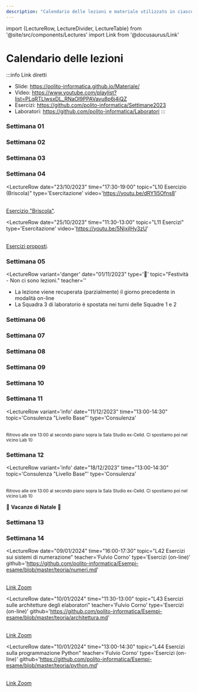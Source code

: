 ```yaml
---
description: "Calendario delle lezioni e materiale utilizzato in ciascuna lezione"
---
```


import {LectureRow, LectureDivider, LectureTable} from '@site/src/components/Lectures'
import Link from '@docusaurus/Link'

# Calendario delle lezioni

:::info Link diretti
- Slide: https://polito-informatica.github.io/Materiale/
- Video: https://www.youtube.com/playlist?list=PLqRTLlwsxDL_RNaOl9PPAVavu8p6j4iQZ
- Esercizi: https://github.com/polito-informatica/Settimane2023
- Laboratori: https://github.com/polito-informatica/Laboratori
:::


<LectureTable defaultTeacher="Fulvio Corno" defaultType="Lezione">

<LectureDivider>

### Settimana 01

</LectureDivider>

<LectureRow
    date="02/10/2023" time="17:30-19:00"
    topic="L01a Introduzione al corso"
    pdf="https://polito-informatica.github.io/Materiale/Unita'%200%20-%20Introduzione%20al%20corso%20(Corno).pdf"
    video='https://youtu.be/f3tehZZBNSA'
/>

<LectureRow
    date="02/10/2023" 
    topic="L01b L'ecosistema Python"
    type='Video'
    video='https://youtu.be/dNYvofNN98c'
/>

<LectureRow
    date="02/10/2023" 
    topic="L01c Informazioni pratiche"
    type='Video'
    video='https://youtu.be/2GMNC7sC_50'
/>

<LectureRow
    date="04/10/2023"  time='11:30-13:00'
    topic="L02 Programmazione, Algoritmi, Pseudo-Codice"
    type='Lezione'
    pdf='https://polito-informatica.github.io/Materiale/P1-La_Programmazione.pdf'
    video='https://youtu.be/_mTIX5UXMFI'
/>

<LectureRow
    date="04/10/2023" time='13:00-14:30'
    topic="L03 Diagrammi di flusso. Introduzione a Python."
    type='Lezione'
    video='https://youtu.be/qGZOWUclzns'
/>

<LectureRow 
    date='' time=''
    topic='Esercizi della settimana'
    teacher='' type=''
    zip='https://github.com/polito-informatica/Settimane2023/raw/main/Settimana01.zip'
/>
<LectureDivider>

### Settimana 02

</LectureDivider>

<LectureRow
    date="09/10/2023" time="17:30-19:00"
    topic="L04 Variabili e valori. Numeri e espressioni"
    pdf="https://polito-informatica.github.io/Materiale/P2-Numeri_e_stringhe.pdf"
    video='https://youtu.be/UBe14inzNU4'
/>

<LectureRow
    date="10/10/2023" time=""
    topic='Numeri Complessi'
    type='Video Extra'
    video='https://youtu.be/FR5ETBIYodQ'
/>

<LectureRow
    date="11/10/2023" time="11:30-13:00"
    topic="L05 Esercizio su espressioni. Introduzione alle Stringhe"
    video='https://youtu.be/fnLDHDVkOwU'
/>

<LectureRow
    date="11/10/2023" time="13:00-14:30"
    topic="L06 Operazioni sulle stringhe"
    video='https://youtu.be/u0BTBG9uQ-Y'
/>

<LectureRow
    date="11/10/2023" time="16:00-17:30"
    topic="Lab01 - Squadra 3 - Flow chart e primi programmi"
    teacher='Roberta Bardini'
    type='Laboratorio'
    pdf='https://github.com/polito-informatica/Laboratori/blob/main/Lab01/Lab01_testo.pdf?raw=true'
/>

<LectureRow
    date="12/10/2023" time="11:30-13:00"
    topic="Lab01 - Squadra 1 - Flow chart e primi programmi"
    teacher='Roberta Bardini'
    type='Laboratorio'
    pdf='https://github.com/polito-informatica/Laboratori/blob/main/Lab01/Lab01_testo.pdf?raw=true'
/>

<LectureRow
    date="12/10/2023" time="13:00-14:30"
    topic="Lab01 - Squadra 2 - Flow chart e primi programmi"
    teacher='Roberta Bardini'
    type='Laboratorio'
    pdf='https://github.com/polito-informatica/Laboratori/blob/main/Lab01/Lab01_testo.pdf?raw=true'
/>

<LectureRow 
    date='' time=''
    topic='Esercizi della settimana'
    teacher='' type=''
    zip='https://github.com/polito-informatica/Settimane2023/raw/main/Settimana02.zip'
/>

<LectureDivider>

### Settimana 03

</LectureDivider>

<LectureRow
    date="16/10/2023" time="17:30-19:00"
    topic="L07 Rappresentazione dell'informazione"
    pdf="https://polito-informatica.github.io/Materiale/T1-Rappresentazione_dati.pdf"
    type='Lezione on-line'
    video='https://youtu.be/hN0bjnQ0SL4'
/>

<LectureRow
    date="17/10/2023" time=""
    topic='Calcolo simbolico (SymPy)'
    type='Video Extra'
    video='https://youtu.be/qQc83MPkscI'
/>

<LectureRow
    date="18/10/2023" time="11:30-13:00"
    topic="L08 Input. Formattazione output. Decisioni (if)."
    pdf='https://polito-informatica.github.io/Materiale/P3-Decisioni.pdf'
    video='https://youtu.be/cIxbZjwEt4w'
/>

<LectureRow
    date="18/10/2023" time="13:00-14:30"
    topic="L09 Confronti. Espressioni booleane."
    video='https://youtu.be/cIxbZjwEt4w'
/>

<LectureRow
    date="18/10/2023" time="16:00-17:30"
    topic="Lab02 - Squadra 3 - Variabili, aritmetica, stringhe"
    teacher='Roberta Bardini'
    type='Laboratorio'
    pdf='https://github.com/polito-informatica/Laboratori/blob/main/Lab02/Lab02_testo.pdf?raw=true'
/>

<LectureRow
    date="19/10/2023" time="11:30-13:00"
    topic="Lab02 - Squadra 1 - Variabili, aritmetica, stringhe"
    teacher='Roberta Bardini'
    type='Laboratorio'
    pdf='https://github.com/polito-informatica/Laboratori/blob/main/Lab02/Lab02_testo.pdf?raw=true'
/>

<LectureRow
    date="19/10/2023" time="13:00-14:30"
    topic="Lab02 - Squadra 2 - Variabili, aritmetica, stringhe"
    teacher='Roberta Bardini'
    type='Laboratorio'
    pdf='https://github.com/polito-informatica/Laboratori/blob/main/Lab02/Lab02_testo.pdf?raw=true'
/>

<LectureRow 
    date='' time=''
    topic='Esercizi della settimana'
    teacher='' type=''
    zip='https://github.com/polito-informatica/Settimane2023/raw/main/Settimana03.zip'
/>

<LectureDivider>

### Settimana 04

</LectureDivider>

<LectureRow
    date="23/10/2023" time="17:30-19:00"
    topic="L10 Esercizio (Briscola)"
    type='Esercitazione'
    video='https://youtu.be/dRY1i5Ofns8'
>
<br/><a href='https://github.com/polito-informatica/Settimane2023/blob/main/Settimana03/briscola.md'>Esercizio "Briscola"</a>.
</LectureRow>

<LectureRow
    date="25/10/2023" time="11:30-13:00"
    topic="L11 Esercizi"
    type='Esercitazione'
    video='https://youtu.be/5NjxjlHy3zU'
>
<br/><a href='https://github.com/polito-informatica/Settimane2023/blob/main/Settimana04/esercizi.md'>Esercizi proposti</a>.
</LectureRow>

<LectureRow
    date="25/10/2023" time="13:00-14:30"
    topic="L12 Cicli while"
    pdf='https://polito-informatica.github.io/Materiale/P4-Cicli.pdf'
    video='https://youtu.be/ZXS34El6d6c'
/>

<LectureRow
    date="25/10/2023" time="16:00-17:30"
    topic="Lab03 - Squadra 3 - Espressioni. Costrutti condizionali."
    teacher='Roberta Bardini'
    type='Laboratorio'
    pdf='https://github.com/polito-informatica/Laboratori/blob/main/Lab03/Lab03_testo.pdf?raw=true'
/>

<LectureRow
    date="26/10/2023" time="11:30-13:00"
    topic="Lab03 - Squadra 1 - Espressioni. Costrutti condizionali."
    teacher='Roberta Bardini'
    type='Laboratorio'
    pdf='https://github.com/polito-informatica/Laboratori/blob/main/Lab03/Lab03_testo.pdf?raw=true'
/>

<LectureRow
    date="26/10/2023" time="13:00-14:30"
    topic="Lab03 - Squadra 2 - Espressioni. Costrutti condizionali."
    teacher='Lorenzo Martini'
    type='Laboratorio'
    pdf='https://github.com/polito-informatica/Laboratori/blob/main/Lab03/Lab03_testo.pdf?raw=true'
/>

<LectureRow
    date="27/10/2023" time=""
    topic='Espressioni Regolari (Regex)'
    type='Video Extra'
    video='https://youtu.be/6ypb-rkIt_Q'
/>

<LectureRow 
    date='' time=''
    topic='Esercizi della settimana'
    teacher='' type=''
    zip='https://github.com/polito-informatica/Settimane2023/raw/main/Settimana04.zip'
/>

<LectureDivider>

### Settimana 05

</LectureDivider>


<LectureRow
    date="30/10/2023" time="17:30-19:00"
    topic="L13 Cicli while (parte 2)"
    video='https://youtu.be/8Ro0QRlUmeM'
/>

<LectureRow
    variant='warning'
    date="31/10/2023" time="16:00-17:30"
    topic="L14 Rappresentazione dell'informazione (seconda parte)"
    type='Lezione on-line'
    video='https://youtu.be/oOTIgdbmoxU'
/>


<LectureRow
    variant='danger'
    date="01/11/2023"
    type='🎃'
    topic="Festività - Non ci sono lezioni."
    teacher=''
>
<ul style={{'lineHeight':'95%', 'fontSize': '90%', 'marginBottom':'3pt'}}>
<li>La lezione viene recuperata (parzialmente) il giorno precedente in modalità on-line</li>
<li>La Squadra 3 di laboratorio è spostata nei turni delle Squadre 1 e 2</li>
</ul>
</LectureRow>

<LectureRow
    date="02/11/2023" time="11:30-13:00"
    topic="Lab04 - Squadra 1 + Squadra 3 - Cicli while e for"
    teacher='Roberta Bardini'
    type='Laboratorio'
    pdf='https://github.com/polito-informatica/Laboratori/blob/main/Lab04/Lab04_testo.pdf?raw=true'
/>

<LectureRow
    date="02/11/2023" time="13:00-14:30"
    topic="Lab04 - Squadra 2 + Squadra 3 - Cicli while e for"
    teacher='Lorenzo Martini'
    type='Laboratorio'
    pdf='https://github.com/polito-informatica/Laboratori/blob/main/Lab04/Lab04_testo.pdf?raw=true'
/>

<LectureRow 
    date='' time=''
    topic='Esercizi della settimana'
    teacher='' type=''
    zip='https://github.com/polito-informatica/Settimane2023/raw/main/Settimana05.zip'
/>

<LectureDivider>

### Settimana 06

</LectureDivider>


<LectureRow
    date="06/11/2023" time="17:30-19:00"
    topic="L15 Esercizi sui cicli"
    teacher='Roberta Bardini'
    video='https://youtu.be/ELjJ53BETRA'
/>

<LectureRow
    date="08/11/2023" time="11:30-13:00"
    topic="L16 Cicli 'for'. Cicli annidati."
    video='https://youtu.be/uwJOBomsyws'
/>

<LectureRow
    date="08/11/2023" time="13:00-14:30"
    topic="L17 Esercizi sui cicli (nomi propri)"
    video='https://youtu.be/TesvXIwuoHw'
/>

<LectureRow
    date="08/11/2023" time="16:00-17:30"
    topic="Lab05 - Squadra 3 - Ripasso Condizionali e Cicli."
    teacher='Fulvio Corno'
    type='Laboratorio'
    pdf='https://github.com/polito-informatica/Laboratori/blob/main/Lab05/Lab05_testo.pdf?raw=true'
/>

<LectureRow
    date="09/11/2023" time="11:30-13:00"
    topic="Lab05 - Squadra 1 - Ripasso Condizionali e Cicli."
    teacher='Lorenzo Martini'
    type='Laboratorio'
    pdf='https://github.com/polito-informatica/Laboratori/blob/main/Lab05/Lab05_testo.pdf?raw=true'
/>

<LectureRow
    date="09/11/2023" time="13:00-14:30"
    topic="Lab05 - Squadra 2 - Ripasso Condizionali e Cicli."
    teacher='Lorenzo Martini'
    type='Laboratorio'
    pdf='https://github.com/polito-informatica/Laboratori/blob/main/Lab05/Lab05_testo.pdf?raw=true'
/>

<LectureRow 
    date='' time=''
    topic='Esercizi della settimana'
    teacher='' type=''
    zip='https://github.com/polito-informatica/Settimane2023/raw/main/Settimana06.zip'
/>

<LectureDivider>

### Settimana 07

</LectureDivider>


<LectureRow
    date="13/11/2023" time="17:30-19:00"
    topic="L18 Funzioni"
    pdf='https://polito-informatica.github.io/Materiale/P5-Funzioni.pdf'
    video='https://youtu.be/nuIXhT0t28Q'
/>

<LectureRow
    date="15/11/2023" time="11:30-13:00"
    topic="L19 Introduzione alle Liste"
    pdf='https://polito-informatica.github.io/Materiale/P6-Liste_e_Tabelle.pdf'
    video='https://youtu.be/WSI90K-Olqk'
/>

<LectureRow
    date="15/11/2023" time="13:00-14:30"
    topic="L20 Funzioni e metodi sulle liste"
    video='https://youtu.be/VZAnBgpwnr8'
/>

<LectureRow
    date="15/11/2023" time="16:00-17:30"
    topic="Lab06 - Squadra 3 - Funzioni."
    teacher='Roberta Bardini'
    type='Laboratorio'
    pdf='https://github.com/polito-informatica/Laboratori/blob/main/Lab06/Lab06_testo.pdf?raw=true'
/>

<LectureRow
    date="16/11/2023" time="11:30-13:00"
    topic="Lab06 - Squadra 1 - Funzioni."
    teacher='Lorenzo Martini'
    type='Laboratorio'
    pdf='https://github.com/polito-informatica/Laboratori/blob/main/Lab06/Lab06_testo.pdf?raw=true'
/>

<LectureRow
    date="16/11/2023" time="13:00-14:30"
    topic="Lab06 - Squadra 2 - Funzioni."
    teacher='Lorenzo Martini'
    type='Laboratorio'
    pdf='https://github.com/polito-informatica/Laboratori/blob/main/Lab06/Lab06_testo.pdf?raw=true'
/>

<LectureRow 
    date='' time=''
    topic='Esercizi della settimana'
    teacher='' type=''
    zip='https://github.com/polito-informatica/Settimane2023/raw/main/Settimana07.zip'
/>

<LectureDivider>

### Settimana 08

</LectureDivider>


<LectureRow
    date="20/11/2023" time="17:30-19:00"
    topic="L21 Esercizi sulle liste"
    teacher='Roberta Bardini'
    video='https://youtu.be/7QnXEefP9PQ'
/>

<LectureRow
    date="22/11/2023" time="11:30-13:00"
    topic="L22 Operazioni sulle liste. Comprehension. Liste e funzioni."
    video='https://youtu.be/D3Inh12GdQ8'
/>

<LectureRow
    date="22/11/2023" time="13:00-14:30"
    topic="L23 Liste e funzioni. Tuple. Esercizio."
    video='https://youtu.be/eUgE9QEycZU'
/>

<LectureRow
    date="22/11/2023" time="16:00-17:30"
    topic="Lab07 - Squadra 3 - Liste."
    teacher='Roberta Bardini'
    type='Laboratorio'
    pdf='https://github.com/polito-informatica/Laboratori/blob/main/Lab07/Lab07_testo.pdf?raw=true'
/>

<LectureRow
    date="23/11/2023" time="11:30-13:00"
    topic="Lab07 - Squadra 1 - Liste."
    teacher='Lorenzo Martini'
    type='Laboratorio'
    pdf='https://github.com/polito-informatica/Laboratori/blob/main/Lab07/Lab07_testo.pdf?raw=true'
/>

<LectureRow
    date="23/11/2023" time="13:00-14:30"
    topic="Lab07 - Squadra 2 - Liste."
    teacher='Lorenzo Martini'
    type='Laboratorio'
    pdf='https://github.com/polito-informatica/Laboratori/blob/main/Lab07/Lab07_testo.pdf?raw=true'
/>

<LectureRow 
    date='' time=''
    topic='Esercizi della settimana'
    teacher='' type=''
    zip='https://github.com/polito-informatica/Settimane2023/raw/main/Settimana08.zip'
/>

<LectureDivider>

### Settimana 09

</LectureDivider>


<LectureRow
    variant='danger'
    date="27/11/2023" time="17:30-19:00"
    topic="Lezione posticipata al 29/11 ore 08:30 (scambio con Chimica)"
    teacher=''
/>

<LectureRow
    variant='warning'
    date="29/11/2023" time="08:30-10:00"
    topic="L24 Esercizi sulle liste II"
    teacher='Roberta Bardini'
    video='https://youtu.be/vL0b4bSluWw'
/>

<LectureRow
    date="29/11/2023" time="11:30-13:00"
    topic="L25 Introduzione alle tabelle"
    video='https://youtu.be/nIIWImaqdvw'
/>

<LectureRow
    date="29/11/2023" time="13:00-14:30"
    topic="L26 Esercizio sulle tabelle (Campo minato)"
    video='https://youtu.be/VUSpWNzuDlk'
/>

<LectureRow
    date="29/11/2023" time="16:00-17:30"
    topic="Lab08 - Squadra 3 - Liste, Tabelle."
    teacher='Roberta Bardini'
    type='Laboratorio'
    pdf='https://github.com/polito-informatica/Laboratori/blob/main/Lab08/Lab08_testo.pdf?raw=true'
/>

<LectureRow
    date="29/11/2023" time="11:30-13:00"
    topic="Lab08 - Squadra 1 - Liste, Tabelle."
    teacher='Lorenzo Martini'
    type='Laboratorio'
    pdf='https://github.com/polito-informatica/Laboratori/blob/main/Lab08/Lab08_testo.pdf?raw=true'
/>

<LectureRow
    date="29/11/2023" time="13:00-14:30"
    topic="Lab08 - Squadra 2 - Liste, Tabelle."
    teacher='Lorenzo Martini'
    type='Laboratorio'
    pdf='https://github.com/polito-informatica/Laboratori/blob/main/Lab08/Lab08_testo.pdf?raw=true'
/>

<LectureRow 
    date='' time=''
    topic='Esercizi della settimana'
    teacher='' type=''
    zip='https://github.com/polito-informatica/Settimane2023/raw/main/Settimana09.zip'
/>


<LectureDivider>

### Settimana 10

</LectureDivider>

<LectureRow
    date="04/12/2023" time="17:30-19:00"
    topic="L27 Introduzione ai file"
    pdf='https://polito-informatica.github.io/Materiale/P7-File_e_Eccezioni.pdf'
    video='https://youtu.be/-qaMUck5Yc0'
/>

<LectureRow
    date="06/12/2023" time="11:30-13:00"
    topic="L28 Elaborazione di file di testo"
    video='https://youtu.be/iENCH5w2BQU'
/>

<LectureRow
    date="06/12/2023" time="13:00-14:30"
    topic="L29 Risoluzione tema d'esame 'Tempesta'"
    github='https://github.com/polito-informatica/Esempi-esame/tree/master/esami2022-23/tempesta'
    type='Esercitazione'
    video='https://youtu.be/YMGekKwgfwA'
/>

<LectureRow
    date="06/12/2023" time="16:00-17:30"
    topic="Lab09 - Squadra 3 - Ripasso Cicli, Liste, Tabelle."
    teacher='Roberta Bardini'
    type='Laboratorio'
    pdf='https://github.com/polito-informatica/Laboratori/blob/main/Lab09/Lab09_testo.pdf?raw=true'
/>

<LectureRow
    date="07/12/2023" time="11:30-13:00"
    topic="Lab09 - Squadra 1 - Ripasso Cicli, Liste, Tabelle."
    teacher='Roberta Bardini'
    type='Laboratorio'
    pdf='https://github.com/polito-informatica/Laboratori/blob/main/Lab09/Lab09_testo.pdf?raw=true'
/>

<LectureRow
    date="07/12/2023" time="13:00-14:30"
    topic="Lab09 - Squadra 2 - Ripasso Cicli, Liste, Tabelle."
    teacher='Roberta Bardini'
    type='Laboratorio'
    pdf='https://github.com/polito-informatica/Laboratori/blob/main/Lab09/Lab09_testo.pdf?raw=true'
/>

<LectureRow 
    date='' time=''
    topic='Esercizi della settimana'
    teacher='' type=''
    zip='https://github.com/polito-informatica/Settimane2023/raw/main/Settimana10.zip'
/>

<LectureDivider>

### Settimana 11

</LectureDivider>

<LectureRow variant='info'
    date="11/12/2023" time="13:00-14:30"
    topic='Consulenza "Livello Base"'
    type='Consulenza'
>
<br/><small>Ritrovo alle ore 13:00 al secondo piano sopra la <Link to='https://www.polito.it/ateneo/chi-siamo/sedi-e-mappe?bl_id=TO_CIT11&fl_id=XPTE&rm_id=062'>Sala Studio ex-Celid</Link>. Ci spostiamo poi nel vicino <Link to='https://www.polito.it/ateneo/chi-siamo/sedi-e-mappe?bl_id=TO_CIT11&fl_id=XP02&rm_id=161&lang=it'>Lab 10</Link></small>
</LectureRow>

<LectureRow
    date="11/12/2023" time="17:30-19:00"
    topic="L30 Esercizi su file di testo"
    teacher='Fulvio Corno'
/>

<LectureRow
    date="13/12/2023" time="11:30-13:00"
    topic="L31 File CSV. Eccezioni. "
    pdf='https://polito-informatica.github.io/Materiale/P8-Strutture_dati_complesse.pdf'
/>

<LectureRow
    date="13/12/2023" time="13:00-14:30"
    topic="L32 Insiemi. Dizionari (prima parte)"
/>

<LectureRow
    date="13/12/2023" time="16:00-17:30"
    topic="Lab10 - Squadra 3 - File, eccezioni."
    teacher='Fulvio Corno'
    type='Laboratorio'
    pdf='https://github.com/polito-informatica/Laboratori/blob/main/Lab10/Lab10_testo.pdf?raw=true'
/>

<LectureRow
    date="14/12/2023" time="11:30-13:00"
    topic="Lab10 - Squadra 1 - File, eccezioni."
    teacher='Lorenzo Martini'
    type='Laboratorio'
    pdf='https://github.com/polito-informatica/Laboratori/blob/main/Lab10/Lab10_testo.pdf?raw=true'
/>

<LectureRow
    date="14/12/2023" time="13:00-14:30"
    topic="Lab10 - Squadra 2 - File, eccezioni."
    teacher='Lorenzo Martini'
    type='Laboratorio'
    pdf='https://github.com/polito-informatica/Laboratori/blob/main/Lab10/Lab10_testo.pdf?raw=true'
/>

<LectureRow 
    date='' time=''
    topic='Esercizi della settimana'
    teacher='' type=''
/>

<LectureDivider>

### Settimana 12

</LectureDivider>

<LectureRow variant='info'
    date="18/12/2023" time="13:00-14:30"
    topic='Consulenza "Livello Base"'
    type='Consulenza'
>
<br/><small>Ritrovo alle ore 13:00 al secondo piano sopra la <Link to='https://www.polito.it/ateneo/chi-siamo/sedi-e-mappe?bl_id=TO_CIT11&fl_id=XPTE&rm_id=062'>Sala Studio ex-Celid</Link>. Ci spostiamo poi nel vicino <Link to='https://www.polito.it/ateneo/chi-siamo/sedi-e-mappe?bl_id=TO_CIT11&fl_id=XP02&rm_id=161&lang=it'>Lab 10</Link></small>
</LectureRow>



<LectureRow
    date="18/12/2023" time="17:30-19:00"
    topic="L33 Dizionari (seconda parte)"
/>

<LectureRow
    date="20/12/2023" time="11:30-13:00"
    topic="L34 Strutture dati complesse"
/>

<LectureRow
    date="20/12/2023" time="13:00-14:30"
    topic="L35"
/>

<LectureRow
    date="20/12/2023" time="16:00-17:30"
    topic="Lab11 - Squadra 3 - Insiemi e dizionari."
    teacher='Fulvio Corno'
    type='Laboratorio'
    pdf='https://github.com/polito-informatica/Laboratori/blob/main/Lab11/Lab11_testo.pdf?raw=true'
/>

<LectureRow
    date="21/12/2023" time="11:30-13:00"
    topic="Lab11 - Squadra 1 - Insiemi e dizionari."
    teacher='Lorenzo Martini'
    type='Laboratorio'
    pdf='https://github.com/polito-informatica/Laboratori/blob/main/Lab11/Lab11_testo.pdf?raw=true'
/>

<LectureRow
    date="21/12/2023" time="13:00-14:30"
    topic="Lab11 - Squadra 2 - Insiemi e dizionari."
    teacher='Lorenzo Martini'
    type='Laboratorio'
    pdf='https://github.com/polito-informatica/Laboratori/blob/main/Lab11/Lab11_testo.pdf?raw=true'
/>

<LectureRow 
    date='' time=''
    topic='Esercizi della settimana'
    teacher='' type=''
/>


<LectureRow variant='danger' type='Vacanza' teacher='🎅'>
🎍 <strong>Vacanze di Natale</strong> 🎍
</LectureRow>


<LectureDivider>

### Settimana 13

</LectureDivider>

<LectureRow
    date="08/01/2024" time="17:30-19:00"
    topic="L36 Architettura degli elaboratori"
/>

<LectureRow
    date="09/01/2024" time="11:30-13:00"
    topic="L37 Esercizi d'esame"
/>

<LectureRow
    date="09/01/2024" time="13:00-14:30"
    topic="L38 Esercizi d'esame"
/>

<LectureRow
    date="09/01/2024" time="16:00-17:30"
    topic="Lab12 - Squadra 3 - Simulazione d'esame."
    teacher='Lorenzo Martini'
    type='Laboratorio'
/>

<LectureRow
    date="10/01/2024" time="11:30-13:00"
    topic="Lab12 - Squadra 1 - Simulazione d'esame."
    teacher='Lorenzo Martini'
    type='Laboratorio'
/>

<LectureRow
    date="10/01/2024" time="13:00-14:30"
    topic="Lab12 - Squadra 1 - Simulazione d'esame."
    teacher='Lorenzo Martini'
    type='Laboratorio'
/>

<LectureRow 
    date='' time=''
    topic='Esercizi della settimana'
    teacher='' type=''
/>

<LectureDivider>

### Settimana 14

</LectureDivider>

<LectureRow
    date="15/01/2024" time="17:30-19:00"
    topic="L39 Esercizi d'esame"
/>

<LectureRow
    date="16/01/2024" time="11:30-13:00"
    topic="L40 Esercizi d'esame"
/>

<LectureRow
    date="16/01/2024" time="13:00-14:30"
    topic="L41 Esercizi d'esame"
/>

<LectureRow
    date="09/01/2024" time="16:00-17:30"
    topic="L42 Esercizi sui sistemi di numerazione"
    teacher='Fulvio Corno'
    type='Esercizi (on-line)'
    github='https://github.com/polito-informatica/Esempi-esame/blob/master/teoria/numeri.md'
>
<br/><a href='https://polito-it.zoom.us/j/86175075461?pwd=dXd6RFVVSEVCYWRSUjkzckRGUmFTZz09'>Link Zoom</a>
</LectureRow>

<LectureRow
    date="10/01/2024" time="11:30-13:00"
    topic="L43 Esercizi sulle architetture degli elaboratori"
    teacher='Fulvio Corno'
    type='Esercizi (on-line)'
    github='https://github.com/polito-informatica/Esempi-esame/blob/master/teoria/architettura.md'
>
<br/><a href='https://polito-it.zoom.us/j/86175075461?pwd=dXd6RFVVSEVCYWRSUjkzckRGUmFTZz09'>Link Zoom</a>
</LectureRow>

<LectureRow
    date="10/01/2024" time="13:00-14:30"
    topic="L44 Esercizi sulla programmazione Python"
    teacher='Fulvio Corno'
    type='Esercizi (on-line)'
    github='https://github.com/polito-informatica/Esempi-esame/blob/master/teoria/python.md'
>
<br/><a href='https://polito-it.zoom.us/j/86175075461?pwd=dXd6RFVVSEVCYWRSUjkzckRGUmFTZz09'>Link Zoom</a>
</LectureRow>

<LectureRow 
    date='' time=''
    topic='Esercizi della settimana'
    teacher='' type=''
/>



</LectureTable>

<!-- <br/><a href='https://polito-it.zoom.us/j/86175075461?pwd=dXd6RFVVSEVCYWRSUjkzckRGUmFTZz09'>Link Zoom</a> -->